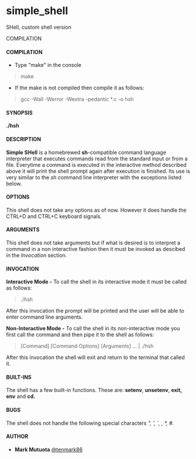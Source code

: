 # simple_shell
  SHell, custom shell version 
  
COMPILATION

#### COMPILATION

- Type "make" in the console

> make

- If the make is not compiled then compile it as follows:

> gcc -Wall -Werror -Wextra -pedantic *.c -o hsh

#### SYNOPSIS

**./hsh**

#### DESCRIPTION

**Simple SHell** is a homebrewed **sh**-compatible command language interpreter that executes commands read from the standard input or from a file. Everytime a command is executed in the interactive method described above it will print the shell prompt again after execution is finished. Its use is very similar to the *sh* command line interpreter with the exceptions listed below.

#### OPTIONS

This shell does not take any options as of now. However it does handle the CTRL+D and CTRL+C keyboard signals.

#### ARGUMENTS

This shell does not take arguments but if what is desired is to interpret a command in a non interactive fashion then it must be invoked as descibed in the *Invocation* section.

#### INVOCATION

**Interactive Mode -** To call the shell in its interactive mode it must be called as follows:

> ./hsh

After this invocation the prompt will be printed and the user will be able to enter command line arguments.

**Non-Interactive Mode -** To call the shell in its non-interactive mode you first call the command and then pipe it to the shell as follows:

> [Command] [Command Options] [Arguments] ... | ./hsh

After this invocation the shell will exit and return to the terminal that called it.

#### BUILT-INS

The shell has a few built-in functions. These are: **setenv**, **unsetenv**, **exit, env** and **cd.**

#### BUGS

The shell does not handle the following special characters _", ', `, \, *, #._

#### AUTHOR

* **Mark Mutuota** [@tenmark86](https://github.com/tenmark86)

